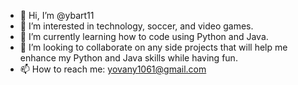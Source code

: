 - 👋 Hi, I’m @ybart11
- 👀 I’m interested in technology, soccer, and video games. 
- 🌱 I’m currently learning how to code using Python and Java. 
- 💞️ I’m looking to collaborate on any side projects that will help me enhance my Python and Java skills while having fun.
- 📫 How to reach me: yovany1061@gmail.com 

<!---
ybart11/ybart11 is a ✨ special ✨ repository because its `README.md` (this file) appears on your GitHub profile.
You can click the Preview link to take a look at your changes.
--->
